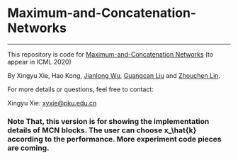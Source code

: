 # Maximum-and-Concatenation-Networks

***********************************************************************************************************

This repository is code for [Maximum-and-Concatenation Networks](https://arxiv.org/abs/2007.04630) (to appear in ICML 2020)

By Xingyu Xie, Hao Kong, [Jianlong Wu](https://jlwu1992.github.io), [Guangcan Liu](https://scholar.google.com/citations?user=JIfH-5IAAAAJ) and [Zhouchen Lin](https://zhouchenlin.github.io/).


For more details or questions, feel free to contact: 

Xingyu Xie: xyxie@pku.edu.cn

### Note That, this version is for showing the implementation details of MCN blocks. The user can choose x_\hat{k} according to the performance. More experiment code pieces are coming.
